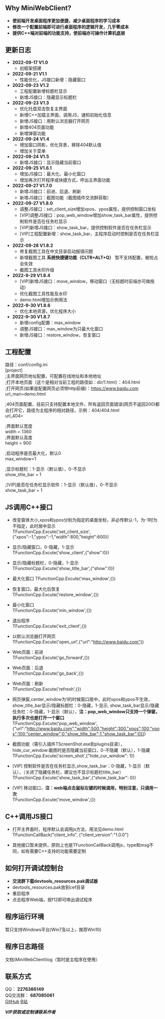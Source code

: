 ## Why MiniWebClient?  
* **使前端开发桌面程序更加便捷，减少桌面程序的学习成本**  
* **修改一个配置前端即可进行桌面程序的逻辑开发，几乎零成本**  
* **提供C++端对前端的功能支持，使前端亦可操作计算机底层**  
  
  
  
## 更新日志
* **2022-09-17 V1.0**  
  * 初框架搭建  
* **2022-09-21 V1.1**  
  * 性能优化，JS接口新增：隐藏窗口  
* **2022-09-23 V1.2**  
  * 工程配置新增标题栏显示  
  * 新增JS接口：隐藏显示标题栏  		   
* **2022-09-23 V1.3**  
  * 优化托盘双击恢复主界面  
  * 新增C++加载主界面，调用JS，通知初始化信息	
  * 新增JS接口：用默认浏览器打开网页  
  * 新增404页面功能  
  * 新增弹窗功能  
* **2022-09-24 V1.4**  
  * 增加窗口阴影，优化背景，移除404默认值  
  * 增加关于菜单  		   
* **2022-09-24 V1.5**  
  * 新增JS接口：显示隐藏当前窗口  
* **2022-09-25 V1.6.1**  
  * 增加JS接口：最大化、最小化窗口  
  * 增加再次打开程序或快捷方式，呼出主界面功能  
* **2022-09-27 V1.7.0**  
  * 新增JS接口：前进、后退、刷新  
  * 新增JS接口：截图功能（截图插件交流群获取）  
* **2022-09-27 V1.8.0**  
  * 调整JS接口：set_client_size增加xpos、ypos属性，提供控制窗口坐标  
  * [VIP]调整JS接口：pop_web_window增加show_task_bar属性，提供控制软件是否在任务栏显示  
  * [VIP]新增JS接口：show_task_bar，提供控制软件是否在任务栏显示  
  * [VIP]工程配置新增：show_task_bar，主程序启动时控制是否在任务栏显示  
* **2022-09-28 V1.8.2**  
  * 修复截图工具在中文目录启动报错问题  
  * 新增截图工具 **系统快捷键功能（CLTR+ALT+Q）** 暂不支持配置，被抢占会失效  
  * 截图工具水印升级  
* **2022-9-29 V1.8.4**  
  * [VIP]新增JS接口：move_window，移动窗口（无标题时前端亦可做拖动）  
  * 优化截图工具性能及水印  
  * demo.html增加示例用法
* **2022-9-30 V1.8.6**  
  * 优化本地资源，优化程序大小  
* **2022-9-30 V1.8.7**  
  * 新增config配置：max_window  
  * 调整JS接口：max_window为只最大化窗口  
  * 新增JS接口：restore_window，恢复窗口  
  

## 工程配置
路径：conf/config.ini  
[project]  
;主界面网页地址配置，可配置在线地址和本地地址    
;打开本地页面（这个是相对当前工程的路径如：dir/1.html）：404.html  
;打开网页(如果是配置网页必须带http前缀)：https://www.baidu.com  
url_man=demo.html  
  
;404页面配置，目前只支持配置本地文件，所有返回页面错误(网页不返回200)都会打开它，路径为主程序的相对路径，示例：404/404.html  
url_404=  
  
;界面默认宽度  
width = 1360  
;界面默认高度  
height = 900  
  
;启动程序是否最大化，默认0  
max_window=1  
  
;显示标题栏：1-显示（默认值），0-不显示  
show_title_bar = 1  

;[VIP]是否在任务栏显示软件：1-显示（默认值），0-不显示  
show_task_bar = 1  

## JS调用C++接口
* 改变窗体大小,xpos和ypos分别为指定的桌面坐标，非必传默认-1，为-1时为不指定，此时居中显示  
TFunctionCpp.Excute('set_client_size',{"xpos":-1,"ypos":-1,"width":800,"height":600})  
  
* 显示/隐藏窗口，0-隐藏，1-显示  
TFunctionCpp.Excute('show_client',{"show":0})  
  
* 显示/隐藏标题栏，0-隐藏，1-显示  
TFunctionCpp.Excute('show_title_bar',{"show":0})  
  
* 最大化窗口 
TFunctionCpp.Excute('max_window',{}) 

* 恢复窗口，最大化后恢复  
TFunctionCpp.Excute('restore_window',{})   
  
* 最小化窗口  
TFunctionCpp.Excute('min_window',{})  
  
* 退出程序  
TFunctionCpp.Excute('exit_client',{})  
  
* 以默认浏览器打开网页  
TFunctionCpp.Excute('open_url',{"url":"http://www.baidu.com"})  

* Web页面：前进  
TFunctionCpp.Excute('go_forward',{})  

* Web页面：后退  
TFunctionCpp.Excute('go_back',{})  

* Web页面：刷新  
TFunctionCpp.Excute('refresh',{})  
  
* 网页弹窗,center_window为1的时候窗口居中，此时xpos和ypos不生效，show_title_bar显示/隐藏标题栏：0-隐藏，1-显示, show_task_bar显示/隐藏任务栏：0-隐藏，1-显示（默认），**注：pop_web_window只支持一个弹窗，执行多次也是打开一个窗口**  
TFunctionCpp.Excute('pop_web_window',{"url":"http://www.baidu.com","width":500,"height":300,"xpos":100,"ypos":100,"center_window":0,"show_title_bar":1,"show_task_bar":0}}) 

* 截图功能（需引入插件TScreenShot.exe到plugins目录），hide_cur_window:截图时是否隐藏当前窗口，0-不隐藏（默认），1-隐藏  
TFunctionCpp.Excute('screen_shot',{"hide_cur_window": 1})  

* [VIP] 控制软件是否在任务栏显示,show_task_bar：0-隐藏，1-显示（默认），（关闭了隐藏任务栏，建议也不显示标题栏title_bar）
TFunctionCpp.Excute('show_task_bar',{"show_task_bar": 0})  

* [VIP] 移动窗口，**注：web端点击鼠标左键的时候调用，特别注意，只调用一次**  
TFunctionCpp.Excute('move_window',{}) 
  
## C++调用JS接口
* 打开主界面时，程序默认会调用js方法，用法见demo.html  
TFunctionCallBack("client_info", {"client_version":"1.0.0"}  

* 其他接口暂未提供，原则上也是TFunctionCallBack调用js，type和msg不同，如有需要C++支持的功能需要定制  

## 如何打开调试控制台
* **交流群下载devtools_resources.pak调试器**  
* devtools_resources.pak放到cef目录  
* 重启程序  
* 点击程序Web端，按f12即可唤出调试程序


## 程序运行环境
暂只支持Windows平台(Win7及以上，推荐Win10)

  
## 程序日志路径
文档\MiniWebClient\log（暂时是主程序在使用）  


## 联系方式
QQ： **2276386149**  
QQ交流群： **687085061**  
[GitHub](https://github.com/kllll1119/MiniWebClient)       [B站](https://www.bilibili.com/video/BV1aV4y1M7dM) 

***VIP获取或定制请联系作者***  

